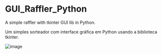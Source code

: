# GUI_Raffler_Python
A simple raffler with tkinter GUI lib in Python.

Um simples sorteador com interface gráfica em Python usando a biblioteca tkinter.

![image](https://user-images.githubusercontent.com/58861384/125883681-ab721618-65f1-433d-acbe-7b06c52be397.png)
